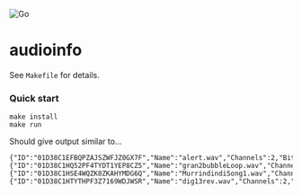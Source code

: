 ![Go](https://github.com/stephram/audioinfo/workflows/Go/badge.svg)
# audioinfo

See `Makefile` for details.

### Quick start

```
make install
make run
```

Should give output similar to...

```$xslt
{"ID":"01D38C1EFBQPZAJSZWFJZ0GX7F","Name":"alert.wav","Channels":2,"Bits":16,"SBits":16,"BytesPerSec":176400,"Rate":44100,"Format":1,"Valid":true}
{"ID":"01D38C1HQ52PF4TYDT1YEP8CZ5","Name":"gran2bubbleLoop.wav","Channels":2,"Bits":16,"SBits":16,"BytesPerSec":176400,"Rate":44100,"Format":1,"Valid":true}
{"ID":"01D38C1HSE4WQZK8ZKAHYMDG6Q","Name":"MurrindindiSong1.wav","Channels":2,"Bits":16,"SBits":16,"BytesPerSec":176400,"Rate":44100,"Format":1,"Valid":true}
{"ID":"01D38C1HTYTHPF3Z7169WDJWSR","Name":"dig13rev.wav","Channels":2,"Bits":16,"SBits":16,"BytesPerSec":176400,"Rate":44100,"Format":1,"Valid":true}
```

